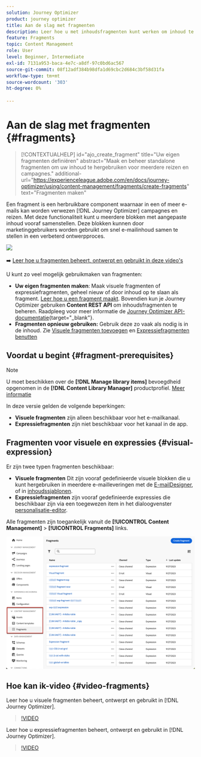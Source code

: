 ```yaml
---
solution: Journey Optimizer
product: journey optimizer
title: Aan de slag met fragmenten
description: Leer hoe u met inhoudsfragmenten kunt werken om inhoud te hergebruiken in Journey Optimizer-campagnes en -reizen
feature: Fragments
topic: Content Management
role: User
level: Beginner, Intermediate
exl-id: 7131a953-baca-4e7c-a8df-97c0bd6ac567
source-git-commit: 08f12adf384b98dfa1d69cbc2d684c3bf58d31fa
workflow-type: tm+mt
source-wordcount: '303'
ht-degree: 0%

---
```


# Aan de slag met fragmenten {#fragments}

>[!CONTEXTUALHELP]
>id="ajo_create_fragment"
>title="Uw eigen fragmenten definiëren"
>abstract="Maak en beheer standalone fragmenten om uw inhoud te hergebruiken voor meerdere reizen en campagnes."
>additional-url="https://experienceleague.adobe.com/en/docs/journey-optimizer/using/content-management/fragments/create-fragments" text="Fragmenten maken"

Een fragment is een herbruikbare component waarnaar in een of meer e-mails kan worden verwezen [!DNL Journey Optimizer] campagnes en reizen. Met deze functionaliteit kunt u meerdere blokken met aangepaste inhoud vooraf samenstellen. Deze blokken kunnen door marketinggebruikers worden gebruikt om snel e-mailinhoud samen te stellen in een verbeterd ontwerpproces.

![](../rn/assets/do-not-localize/fragments.gif)

➡️ [Leer hoe u fragmenten beheert, ontwerpt en gebruikt in deze video&#39;s](#video-fragments)

U kunt zo veel mogelijk gebruikmaken van fragmenten:

* **Uw eigen fragmenten maken**: Maak visuele fragmenten of expressiefragmenten, geheel nieuw of door inhoud op te slaan als fragment. [Leer hoe u een fragment maakt](#create-fragments). Bovendien kun je Journey Optimizer gebruiken **Content REST API** om inhoudsfragmenten te beheren. Raadpleeg voor meer informatie de [Journey Optimizer API-documentatie](https://developer.adobe.com/journey-optimizer-apis/references/content/){target="_blank"}.
* **Fragmenten opnieuw gebruiken:** Gebruik deze zo vaak als nodig is in de inhoud. Zie [Visuele fragmenten toevoegen](../email/use-visual-fragments.md) en [Expressiefragmenten benutten](../personalization/use-expression-fragments.md)

## Voordat u begint {#fragment-prerequisites}

>[!NOTE]
>
>U moet beschikken over de **[!DNL Manage library items]** bevoegdheid opgenomen in de **[!DNL Content Library Manager]** productprofiel. [Meer informatie](../administration/ootb-product-profiles.md#content-library-manager)

In deze versie gelden de volgende beperkingen:

* **Visuele fragmenten** zijn alleen beschikbaar voor het e-mailkanaal.
* **Expressiefragmenten** zijn niet beschikbaar voor het kanaal in de app.

## Fragmenten voor visuele en expressies {#visual-expression}

Er zijn twee typen fragmenten beschikbaar:

* **Visuele fragmenten** Dit zijn vooraf gedefinieerde visuele blokken die u kunt hergebruiken in meerdere e-mailleveringen met de [E-mailDesigner](../email/get-started-email-design.md), of in [inhoudssjablonen](../email/use-email-templates.md).
* **Expressiefragmenten** zijn vooraf gedefinieerde expressies die beschikbaar zijn via een toegewezen item in het dialoogvenster [personalisatie-editor](../personalization/personalization-build-expressions.md).


Alle fragmenten zijn toegankelijk vanuit de **[!UICONTROL Content Management]** > **[!UICONTROL Fragments]**  links.

![](assets/fragment-list.png)

## Hoe kan ik-video {#video-fragments}

Leer hoe u visuele fragmenten beheert, ontwerpt en gebruikt in [!DNL Journey Optimizer].

>[!VIDEO](https://video.tv.adobe.com/v/3419932/?quality=12)

Leer hoe u expressiefragmenten beheert, ontwerpt en gebruikt in [!DNL Journey Optimizer].

>[!VIDEO](https://video.tv.adobe.com/v/3424587/?quality=12)
